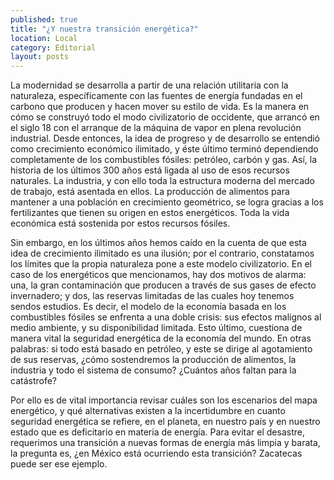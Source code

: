 ```yaml
---
published: true
title: "¿Y nuestra transición energética?"
location: Local
category: Editorial
layout: posts
---
```


La modernidad se desarrolla a partir de una relación utilitaria con la naturaleza, específicamente con las fuentes de energía fundadas en el carbono que producen y  hacen mover su estilo de vida. Es la manera en cómo se construyó todo el modo civilizatorio de occidente, que arrancó en el siglo 18 con el arranque de la máquina de vapor en plena revolución industrial. Desde entonces, la idea de progreso y de desarrollo se entendió como crecimiento económico ilimitado, y éste último terminó dependiendo completamente de los combustibles fósiles: petróleo, carbón y gas. Así, la historia de los últimos 300 años está ligada al uso de esos recursos naturales. La industria, y con ello toda la estructura moderna del mercado de trabajo, está asentada en ellos. La producción de alimentos para mantener a una población en crecimiento geométrico, se logra gracias a los fertilizantes que tienen su origen en estos energéticos. Toda la vida económica está sostenida por estos recursos fósiles.

Sin embargo, en los últimos años hemos caído en la cuenta de que esta idea de crecimiento ilimitado es una ilusión; por el contrario, constatamos los límites que la propia naturaleza pone a este modelo civilizatorio. En el caso de los energéticos que mencionamos, hay dos motivos de alarma: una, la gran contaminación que producen a través de sus gases de efecto invernadero; y dos, las reservas limitadas de las cuales hoy tenemos sendos estudios. Es decir, el modelo de la economía basada  en los combustibles fósiles se enfrenta a una doble crisis: sus efectos malignos al medio ambiente, y su disponibilidad limitada. Esto último, cuestiona de manera vital la seguridad energética de la economía del mundo. En otras palabras: si todo está basado en petróleo, y este se dirige al agotamiento de sus reservas, ¿cómo sostendremos la producción de alimentos, la industria y todo el sistema de consumo? ¿Cuántos años faltan para la catástrofe? 

Por ello es de vital importancia revisar cuáles son los escenarios del mapa energético, y qué alternativas existen a la incertidumbre en cuanto seguridad energética se refiere, en el planeta, en nuestro país y en nuestro estado que es deficitario en materia de energía. Para evitar el desastre, requerimos una transición a nuevas formas de energía más limpia y barata, la pregunta es, ¿en México está ocurriendo esta transición? Zacatecas puede ser ese ejemplo.
